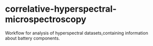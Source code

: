 # correlative-hyperspectral-microspectroscopy
Workflow for analysis of hyperspectral datasets,containing information about battery components.
